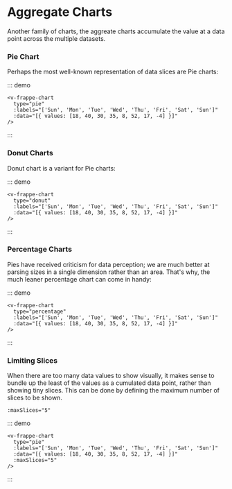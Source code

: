 # Aggregate Charts

Another family of charts, the aggreate charts accumulate the value at a data point across the multiple datasets.

### Pie Chart

Perhaps the most well-known representation of data slices are Pie charts:

::: demo

```vue
<v-frappe-chart
  type="pie"
  :labels="['Sun', 'Mon', 'Tue', 'Wed', 'Thu', 'Fri', 'Sat', 'Sun']"
  :data="[{ values: [18, 40, 30, 35, 8, 52, 17, -4] }]"
/>
```

:::

### Donut Charts

Donut chart is a variant for Pie charts:

::: demo

```vue
<v-frappe-chart
  type="donut"
  :labels="['Sun', 'Mon', 'Tue', 'Wed', 'Thu', 'Fri', 'Sat', 'Sun']"
  :data="[{ values: [18, 40, 30, 35, 8, 52, 17, -4] }]"
/>
```

:::

### Percentage Charts

Pies have received criticism for data perception; we are much better at parsing sizes in a single dimension rather than an area. That's why, the much leaner percentage chart can come in handy:

::: demo

```vue
<v-frappe-chart
  type="percentage"
  :labels="['Sun', 'Mon', 'Tue', 'Wed', 'Thu', 'Fri', 'Sat', 'Sun']"
  :data="[{ values: [18, 40, 30, 35, 8, 52, 17, -4] }]"
/>
```

:::

### Limiting Slices

When there are too many data values to show visually, it makes sense to bundle up the least of the values as a cumulated data point, rather than showing tiny slices. This can be done by defining the maximum number of slices to be shown.

```vue
:maxSlices="5"
```

::: demo

```vue
<v-frappe-chart
  type="pie"
  :labels="['Sun', 'Mon', 'Tue', 'Wed', 'Thu', 'Fri', 'Sat', 'Sun']"
  :data="[{ values: [18, 40, 30, 35, 8, 52, 17, -4] }]"
  :maxSlices="5"
/>
```

:::
